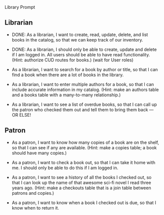 Library Prompt

## Librarian

- DONE: As a librarian, I want to create, read, update, delete, and list books in the catalog, so that we can keep track of our inventory.

- DONE: As a librarian, I should only be able to create, update and delete if I am logged in. All users should be able to have read functionality. (Hint: authorize CUD routes for books.)
(wait for User roles)

- As a librarian, I want to search for a book by author or title, so that I can find a book when there are a lot of books in the library.

- As a librarian, I want to enter multiple authors for a book, so that I can include accurate information in my catalog. (Hint: make an authors table and a books table with a many-to-many relationship.)

- As a librarian, I want to see a list of overdue books, so that I can call up the patron who checked them out and tell them to bring them back — OR ELSE!

## Patron

- As a patron, I want to know how many copies of a book are on the shelf, so that I can see if any are available. (Hint: make a copies table; a book should have many copies.)

- As a patron, I want to check a book out, so that I can take it home with me. I should only be able to do this if I am logged in.

- As a patron, I want to see a history of all the books I checked out, so that I can look up the name of that awesome sci-fi novel I read three years ago. (Hint: make a checkouts table that is a join table between patrons and copies.)

- As a patron, I want to know when a book I checked out is due, so that I know when to return it.
